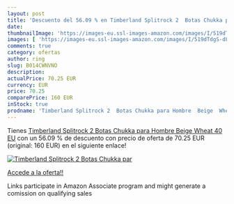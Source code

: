 ```yaml
---
layout: post
title: 'Descuento del 56.09 % en Timberland Splitrock 2  Botas Chukka par'
date: 
thumbnailImage: 'https://images-eu.ssl-images-amazon.com/images/I/519dTdgS-dL._SL200_.jpg'
images: [ 'https://images-eu.ssl-images-amazon.com/images/I/519dTdgS-dL._SL200_.jpg' ]
comments: true
category: ofertas
author: ring
slug: B014CWNVNO
description:
actualPrice: 70.25 EUR
currency: EUR
price: 70.25
comparePrice: 160 EUR
inStock: true
prodname: 'Timberland Splitrock 2  Botas Chukka para Hombre  Beige  Wheat   40 EU'
---
```


Tienes [Timberland Splitrock 2  Botas Chukka para Hombre  Beige  Wheat   40 EU](https://www.amazon.es/dp/B014CWNVNO/?tag=tolees-21) con un 56.09 % de descuento con precio de oferta de 70.25 EUR (original: 160 EUR) en el siguiente enlace!

[![Timberland Splitrock 2  Botas Chukka par](https://images-eu.ssl-images-amazon.com/images/I/519dTdgS-dL._SL200_.jpg)](https://www.amazon.es/dp/B014CWNVNO/?tag=tolees-21)

[Accede a la oferta!!](https://www.amazon.es/dp/B014CWNVNO/?tag=tolees-21)

Links participate in Amazon Associate program and might generate a comission on qualifying sales


